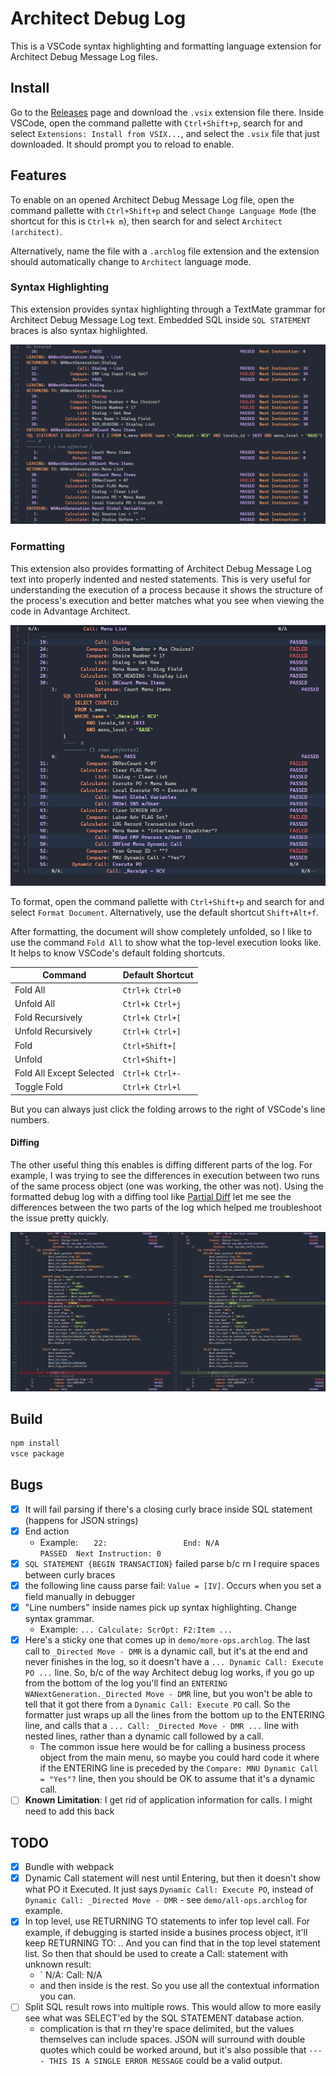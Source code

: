 # Architect Debug Log

This is a VSCode syntax highlighting and formatting language extension for Architect Debug Message Log files.

## Install

Go to the [Releases](https://github.com/derekvance21/architect-log-syntax/releases) page and download the `.vsix` extension file there. Inside VSCode, open the command pallette with `Ctrl+Shift+p`, search for and select `Extensions: Install from VSIX...`, and select the `.vsix` file that just downloaded. It should prompt you to reload to enable.

## Features

To enable on an opened Architect Debug Message Log file, open the command pallette with `Ctrl+Shift+p` and select `Change Language Mode` (the shortcut for this is `Ctrl+k m`), then search for and select `Architect (architect)`.

Alternatively, name the file with a `.archlog` file extension and the extension should automatically change to `Architect` language mode.

### Syntax Highlighting

This extension provides syntax highlighting through a TextMate grammar for Architect Debug Message Log text. Embedded SQL inside `SQL STATEMENT` braces is also syntax highlighted.

![syntax highlighting example](images/syntax-highlighting.png)

### Formatting

This extension also provides formatting of Architect Debug Message Log text into properly indented and nested statements. This is very useful for understanding the execution of a process because it shows the structure of the process's execution and better matches what you see when viewing the code in Advantage Architect.

![formatted example](images/formatted.png)

To format, open the command pallette with `Ctrl+Shift+p` and search for and select `Format Document`. Alternatively, use the default shortcut `Shift+Alt+f`.

After formatting, the document will show completely unfolded, so I like to use the command `Fold All` to show what the top-level execution looks like. It helps to know VSCode's default folding shortcuts.

| Command | Default Shortcut |
| ---- | ---- |
| Fold All | `Ctrl+k Ctrl+0` |
| Unfold All | `Ctrl+k Ctrl+j` |
| Fold Recursively | `Ctrl+k Ctrl+[` |
| Unfold Recursively | `Ctrl+k Ctrl+]` |
| Fold | `Ctrl+Shift+[` |
| Unfold | `Ctrl+Shift+]` |
| Fold All Except Selected | `Ctrl+k Ctrl+-` |
| Toggle Fold | `Ctrl+k Ctrl+l` |

But you can always just click the folding arrows to the right of VSCode's line numbers.

#### Diffing

The other useful thing this enables is diffing different parts of the log. For example, I was trying to see the differences in execution between two runs of the same process object (one was working, the other was not). Using the formatted debug log with a diffing tool like [Partial Diff](https://marketplace.visualstudio.com/items?itemName=ryu1kn.partial-diff) let me see the differences between the two parts of the log which helped me troubleshoot the issue pretty quickly.

![Log diff](images/diff.png)

## Build

```sh
npm install
vsce package
```

## Bugs

- [X] It will fail parsing if there's a closing curly brace inside SQL statement (happens for JSON strings)
- [X] End action
	- Example: `   22:                 End: N/A                                                          PASSED  Next Instruction: 0`
- [X] `SQL STATEMENT {BEGIN TRANSACTION}` failed parse b/c rn I require spaces between curly braces
- [X] the following line causs parse fail: `Value = [IV]`. Occurs when you set a field manually in debugger
- [X] "Line numbers" inside names pick up syntax highlighting. Change syntax grammar.
	- Example: `... Calculate: ScrOpt: F2:Item ...`
- [X] Here's a sticky one that comes up in `demo/more-ops.archlog`. The last call to `_Directed Move - DMR` is a dynamic call, but it's at the end and never finishes in the log, so it doesn't have a `... Dynamic Call: Execute PO ...` line. So, b/c of the way Architect debug log works, if you go up from the bottom of the log you'll find an `ENTERING WANextGeneration._Directed Move - DMR` line, but you won't be able to tell that it got there from a `Dynamic Call: Execute PO` call. So the formatter just wraps up all the lines from the bottom up to the ENTERING line, and calls that a `... Call: _Directed Move - DMR ...` line with nested lines, rather than a dynamic call followed by a call.
	- The common issue here would be for calling a business process object from the main menu, so maybe you could hard code it where if the ENTERING line is preceded by the `Compare: MNU Dynamic Call = "Yes"?` line, then you should be OK to assume that it's a dynamic call. 
- [ ] **Known Limitation**: I get rid of application information for calls. I might need to add this back

## TODO

- [X] Bundle with webpack
- [X] Dynamic Call statement will nest until Entering, but then it doesn't show what PO it Executed. It just says `Dynamic Call: Execute PO`, instead of `Dynamic Call: _Directed Move - DMR` - see `demo/all-ops.archlog` for example.
- [X] In top level, use RETURNING TO statements to infer top level call. For example, if debugging is started inside a busines process object, it'll keep RETURNING TO: <app>.<bpo>. And you can find that in the top level statement list. So then that should be used to create a Call: <bpo> statement with unknown result:
	- ` N/A:                Call: <bpo>                       N/A
	- and then inside is the rest. So you use all the contextual information you can.
- [ ] Split SQL result rows into multiple rows. This would allow to more easily see what was SELECT'ed by the SQL STATEMENT database action.
	- complication is that rn they're space delimited, but the values themselves can include spaces. JSON will surround with double quotes which could be worked around, but it's also possible that `---- THIS IS A SINGLE ERROR MESSAGE` could be a valid output.